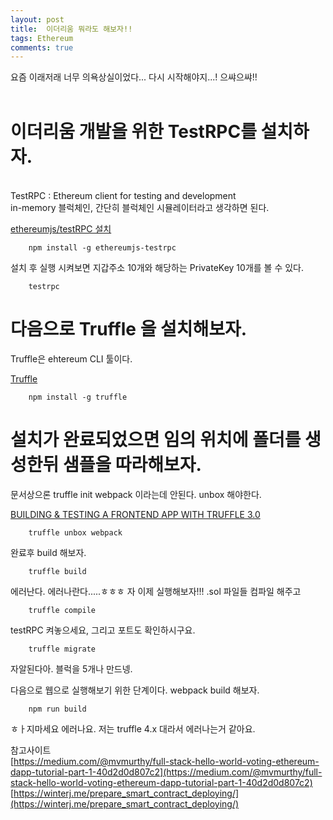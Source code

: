 ```yaml
---
layout: post
title:  이더리움 뭐라도 해보자!!
tags: Ethereum
comments: true
---
```

요즘 이래저래 너무 의욕상실이었다...
다시 시작해야지...!
으쌰으쌰!!
<br><br>
<h1>이더리움 개발을 위한 TestRPC를 설치하자.</h1><br>
TestRPC : Ethereum client for testing and development<br>
in-memory 블럭체인, 간단히 블럭체인 시뮬레이터라고 생각하면 된다.<br>

[ethereumjs/testRPC 설치](https://www.npmjs.com/package/ethereumjs-testrpc)

```
    npm install -g ethereumjs-testrpc
```

설치 후 실행 시켜보면 지갑주소 10개와 해당하는 PrivateKey 10개를 볼 수 있다.

```
    testrpc
```

<h1>다음으로 Truffle 을 설치해보자.</h1>
Truffle은 ehtereum CLI 툴이다.

[Truffle](https://github.com/trufflesuite/truffle)

```
    npm install -g truffle
```

<h1>설치가 완료되었으면 임의 위치에 폴더를 생성한뒤 샘플을 따라해보자.</h1>
문서상으론 truffle init webpack 이라는데 안된다. unbox 해야한다.

[BUILDING & TESTING A FRONTEND APP WITH TRUFFLE 3.0](http://truffleframework.com/tutorials/creating-a-cli-with-truffle-3)

```
    truffle unbox webpack
```

완료후 build 해보자.
```
    truffle build
```

에러난다. 에러나란다.....ㅎㅎㅎ
자 이제 실행해보자!!!
.sol 파일들 컴파일 해주고

```
    truffle compile
```

testRPC 켜놓으세요, 그리고 포트도 확인하시구요.

```
    truffle migrate
```

자알된다아.
블럭을 5개나 만드넹.

다음으로 웹으로 실행해보기 위한 단계이다.
webpack build 해보자.

```
    npm run build
```

ㅎㅏ지마세요 에러나요.
저는 truffle 4.x 대라서 에러나는거 같아요.

참고사이트<br>
[https://medium.com/@mvmurthy/full-stack-hello-world-voting-ethereum-dapp-tutorial-part-1-40d2d0d807c2](https://medium.com/@mvmurthy/full-stack-hello-world-voting-ethereum-dapp-tutorial-part-1-40d2d0d807c2)
[https://winterj.me/prepare_smart_contract_deploying/](https://winterj.me/prepare_smart_contract_deploying/)
